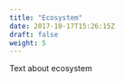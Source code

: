 ```yaml
---
title: "Ecosystem"
date: 2017-10-17T15:26:15Z
draft: false
weight: 5
---
```


Text about ecosystem

